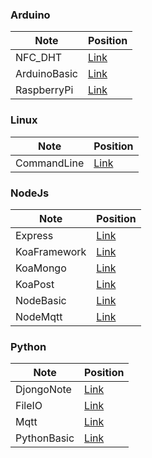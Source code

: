 
### Arduino
|Note|Position|
|---|---|
|NFC_DHT|[Link](https://github.com/Plusone7/learnNote/blob/master/arduino_note/NFC_DHT.md)|
|ArduinoBasic|[Link](https://github.com/Plusone7/learnNote/blob/master/arduino_note/arduinoBasic.md)|
|RaspberryPi|[Link](https://github.com/Plusone7/learnNote/blob/master/arduino_note/onRaspberryPI.md)|

### Linux
|Note|Position|
|---|---|
|CommandLine|[Link](https://github.com/Plusone7/learnNote/blob/master/cmdline_note/cmd.md)|

### NodeJs
|Note|Position|
|---|---|
|Express|[Link](https://github.com/Plusone7/learnNote/blob/master/nodejs_note/express.md)|
|KoaFramework|[Link](https://github.com/Plusone7/learnNote/blob/master/nodejs_note/koa_framework.md)|
|KoaMongo|[Link](https://github.com/Plusone7/learnNote/blob/master/nodejs_note/koa_mongo.md)|
|KoaPost|[Link](https://github.com/Plusone7/learnNote/blob/master/nodejs_note/koa_post.md)|
|NodeBasic|[Link](https://github.com/Plusone7/learnNote/blob/master/nodejs_note/nodeBasic.md)|
|NodeMqtt|[Link](https://github.com/Plusone7/learnNote/blob/master/nodejs_note/nodeMqtt.md)|

### Python
|Note|Position|
|---|---|
|DjongoNote|[Link](https://github.com/Plusone7/learnNote/blob/master/python_note/djongoNote.md)|
|FileIO|[Link](https://github.com/Plusone7/learnNote/blob/master/python_note/file_IO.md)|
|Mqtt|[Link](https://github.com/Plusone7/learnNote/blob/master/python_note/mqtt.md)|
|PythonBasic|[Link](https://github.com/Plusone7/learnNote/blob/master/python_note/pythonbasic.md)|

